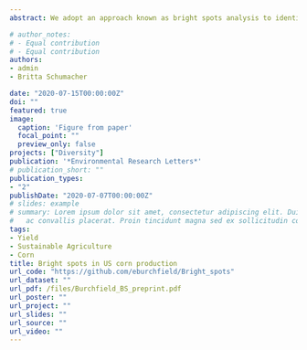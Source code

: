 ```yaml
---
abstract: We adopt an approach known as bright spots analysis to identify U.S. regions with surprisingly high corn yields given regional expectations, seasonal weather, and soil characteristics. These counties are regional "surprises" that, by definition, achieve unexpectedly high levels of agricultural productivity. We then use multinomial logistic regression to identify the actionable factors-or the factors over which agricultural stakeholders can exert a certain level of control-that most strongly predict whether a county is a bright spot. We find that farmers in surprisingly productive regions spend an average of $17.6 more per acre on fertilizer, $12.4 more per acre on labor, irrigate 12% more of operated land, and receive $6.6 more per acre from government programs than those cultivating in less productive regions. We conclude by questioning whether and to what extent these attributes of productive regions can be managed for a sustainable future.  You can read the full paper [here](https://iopscience.iop.org/article/10.1088/1748-9326/aba5b4).

# author_notes:
# - Equal contribution
# - Equal contribution
authors:
- admin
- Britta Schumacher

date: "2020-07-15T00:00:00Z"
doi: ""
featured: true
image:
  caption: 'Figure from paper'
  focal_point: ""
  preview_only: false
projects: ["Diversity"]
publication: '*Environmental Research Letters*'
# publication_short: ""
publication_types:
- "2"
publishDate: "2020-07-07T00:00:00Z"
# slides: example
# summary: Lorem ipsum dolor sit amet, consectetur adipiscing elit. Duis posuere tellus
#   ac convallis placerat. Proin tincidunt magna sed ex sollicitudin condimentum.
tags:
- Yield
- Sustainable Agriculture
- Corn
title: Bright spots in US corn production
url_code: "https://github.com/eburchfield/Bright_spots"
url_dataset: ""
url_pdf: /files/Burchfield_BS_preprint.pdf
url_poster: ""
url_project: ""
url_slides: ""
url_source: ""
url_video: ""
---
```


